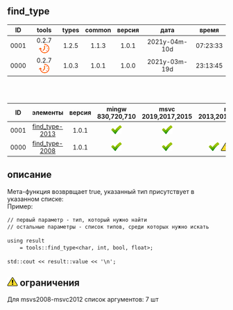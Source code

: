 ﻿
[P]: ../../../icons/progress.png
[V]: ../../../icons/success.png
[X]: ../../../icons/failed.png
[D]: ../../../icons/danger.png
[E]: ../../../icons/empty.png
[N]: ../../../icons/na.png

find_type
---

| **ID** | tools           | types | common | версия |     дата      |  время   |  
|:------:|:---------------:|:-----:|:------:|:------:|:-------------:|:--------:|  
|  0001  | 0.2.7 [![P]][M] | 1.2.5 | 1.1.3  | 1.0.1  | 2021y-04m-10d | 07:23:33 |  
|  0000  | 0.2.7 [![P]][M] | 1.0.3 | 1.0.1  | 1.0.0  | 2021y-03m-19d | 23:13:45 |  

<br/>
<br/>

| **ID** | элементы            | версия | mingw 830,720,710 | msvc 2019,2017,2015 | msvc 2013,2012,2010,2008                |  
|:------:|:-------------------:|:------:|:-----------------:|:-------------------:|:---------------------------------------:|  
|  0001  | [find_type-2013][M] | 1.0.1  |   [![V]][MINGW]   |   [![V]][VS-NEW]    |             [![V]][VS-OLD]              |  
|  0000  | [find_type-2008][M] | 1.0.1  |   [![V]][MINGW]   |   [![V]][VS-NEW]    | [![V]][M] [![D]][0] [![D]][0] [![D]][0] |  

[M]:       #find_type     "true, если find_type обнаружит указанный тип в списке"  
[MINGW]:   #mingw-new     "поддержка компиляторов mingw"  
[VS-NEW]:  #msvc-new      "поддержка новых компиляторов msvc"  
[VS-OLD]:  #msvc-old      "поддержка старых компиляторов msvc"  
[0]:       #-ограничения  "максимальное количество аргументов: 7 шт"  

описание
--------
Мета-функция возврвщает true, 
указанный тип присутствует в указанном списке:  
Пример:  
```
// первый параметр - тип, который нужно найти
// остальные параметры - список типов, среди которых нужно искать

using result 
    = tools::find_type<char, int, bool, float>;

std::cout << result::value << '\n';
```

[![D]][M] ограничения
---------------------
Для msvs2008-msvc2012 список аргументов: 7 шт  
